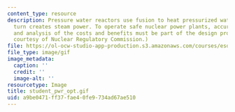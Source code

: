 ```yaml
---
content_type: resource
description: Pressure water reactors use fusion to heat pressurized water that in
  turn creates steam power. To operate safe nuclear power plants, accurate risk assessment
  and analysis of the costs and benefits must be part of the design process. (Image
  courtesy of Nuclear Regulatory Commission.)
file: https://ol-ocw-studio-app-production.s3.amazonaws.com/courses/esd-72-engineering-risk-benefit-analysis-spring-2007/a9be0471ff37fae40fe9734ad67ae510_student_pwr_opt.gif
file_type: image/gif
image_metadata:
  caption: ''
  credit: ''
  image-alt: ''
resourcetype: Image
title: student_pwr_opt.gif
uid: a9be0471-ff37-fae4-0fe9-734ad67ae510
---
```

